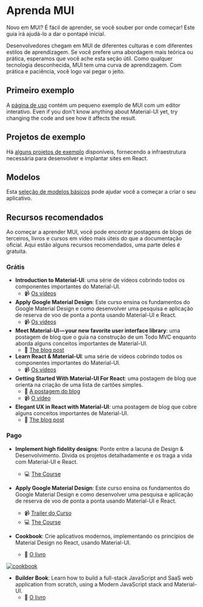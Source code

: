 # Aprenda MUI

<p class="description">Novo em MUI? É fácil de aprender, se você souber por onde começar! Este guia irá ajudá-lo a dar o pontapé inicial.</p>

Desenvolvedores chegam em MUI de diferentes culturas e com diferentes estilos de aprendizagem. Se você prefere uma abordagem mais teórica ou prática, esperamos que você ache esta seção útil. Como qualquer tecnologia desconhecida, MUI tem uma curva de aprendizagem. Com prática e paciência, você logo vai pegar o jeito.

## Primeiro exemplo

A [página de uso](/getting-started/usage/#quick-start) contém um pequeno exemplo de MUI com um editor interativo. Even if you don't know anything about Material-UI yet, try changing the code and see how it affects the result.

## Projetos de exemplo

Há [alguns projetos de exemplo](/getting-started/example-projects/) disponíveis, fornecendo a infraestrutura necessária para desenvolver e implantar sites em React.

## Modelos

Esta [seleção de modelos básicos](/getting-started/templates/) pode ajudar você a começar a criar o seu aplicativo.

## Recursos recomendados

Ao começar a aprender MUI, você pode encontrar postagens de blogs de terceiros, livros e cursos em vídeo mais úteis do que a documentação oficial. Aqui estão alguns recursos recomendados, uma parte deles é gratuita.

### Grátis

- **Introduction to Material-UI**: uma série de vídeos cobrindo todos os componentes importantes do Material-UI.
  - 📹 [Os vídeos](https://www.youtube.com/watch?v=pHclLuRolzE&list=PLQg6GaokU5CwiVmsZ0d_9Zsg_DnIP_xwr)
- **Apply Google Material Design**: Este curso ensina os fundamentos do Google Material Design e como desenvolver uma pesquisa e aplicação de reserva de voo de ponta a ponta usando Material-UI e React.
  - 📹 [Os vídeos](https://www.youtube.com/watch?v=bDkB3LoQKxs)
- **Meet Material-UI — your new favorite user interface library**: uma postagem de blog que o guia na construção de um Todo MVC enquanto aborda alguns conceitos importantes de Material-UI.
  - 📝 [The blog post](https://www.freecodecamp.org/news/meet-your-material-ui-your-new-favorite-user-interface-library-6349a1c88a8c/)
- **Learn React & Material-UI**: uma série de vídeos cobrindo todos os componentes importantes do Material-UI.
  - 📹 [Os vídeos](https://www.youtube.com/watch?v=xm4LX5fJKZ8&list=PLcCp4mjO-z98WAu4sd0eVha1g-NMfzHZk)
- **Getting Started With Material-UI For React**: uma postagem de blog que orienta na criação de uma lista de cartões simples.
  - 📝 [A postagem do blog](https://medium.com/codingthesmartway-com-blog/getting-started-with-material-ui-for-react-material-design-for-react-364b2688b555)
  - 📹 [O vídeo](https://www.youtube.com/watch?v=PWadEeOuv5o)
- **Elegant UX in React with Material-UI**: uma postagem de blog que cobre alguns conceitos importantes de Material-UI.
  - 📝 [The blog post](https://www.digitalocean.com/community/tutorials/react-material-ui)

### Pago

- **Implement high fidelity designs**: Ponte entre a lacuna de Design & Desenvolvimento. Divida os projetos detalhadamente e os traga a vida com Material-UI e React.

  - 💻 [The Course](https://www.udemy.com/course/implement-high-fidelity-designs-with-material-ui-and-reactjs/)

- **Apply Google Material Design**: Este curso ensina os fundamentos do Google Material Design e como desenvolver uma pesquisa e aplicação de reserva de voo de ponta a ponta usando Material-UI e React.

  - 📹 [Trailer do Curso](https://www.youtube.com/watch?v=hhZ6yFvCWho)
  - 💻 [The Course](https://bonsaiilabs.com/courseDetail/material-ui-with-react/)

- **Cookbook**: Crie aplicativos modernos, implementando os princípios de Material Design no React, usando Material-UI.
  - 📘 [O livro](https://www.amazon.com/gp/product/1789615224/)

[![cookbook](/static/blog/material-ui-v4-is-out/cookbook.png)](https://www.amazon.com/gp/product/1789615224/)

- **Builder Book**: Learn how to build a full-stack JavaScript and SaaS web application from scratch, using a Modern JavaScript stack and Material-UI.
  - 📘 [O livro](https://builderbook.org/)

